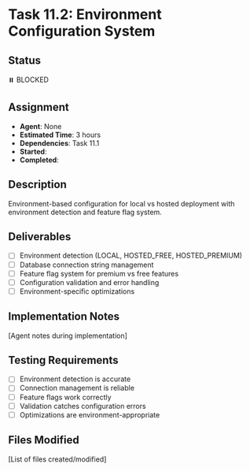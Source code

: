 # Task 11.2: Environment Configuration System

## Status

⏸️ BLOCKED

## Assignment

- **Agent**: None
- **Estimated Time**: 3 hours
- **Dependencies**: Task 11.1
- **Started**:
- **Completed**:

## Description

Environment-based configuration for local vs hosted deployment with environment detection and feature flag system.

## Deliverables

- [ ] Environment detection (LOCAL, HOSTED_FREE, HOSTED_PREMIUM)
- [ ] Database connection string management
- [ ] Feature flag system for premium vs free features
- [ ] Configuration validation and error handling
- [ ] Environment-specific optimizations

## Implementation Notes

[Agent notes during implementation]

## Testing Requirements

- [ ] Environment detection is accurate
- [ ] Connection management is reliable
- [ ] Feature flags work correctly
- [ ] Validation catches configuration errors
- [ ] Optimizations are environment-appropriate

## Files Modified

[List of files created/modified]
